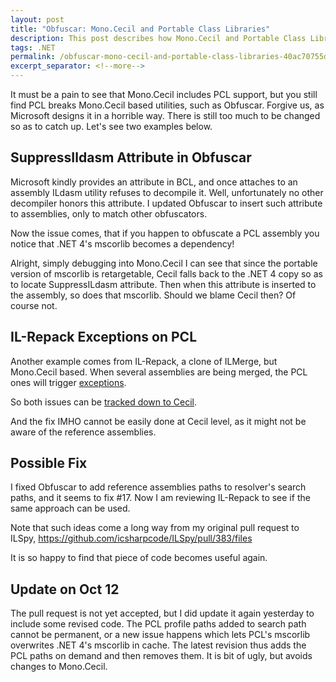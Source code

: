```yaml
---
layout: post
title: "Obfuscar: Mono.Cecil and Portable Class Libraries"
description: This post describes how Mono.Cecil and Portable Class Libraries are related.
tags: .NET
permalink: /obfuscar-mono-cecil-and-portable-class-libraries-40ac70755d50
excerpt_separator: <!--more-->
---
```

It must be a pain to see that Mono.Cecil includes PCL support, but you still find PCL breaks Mono.Cecil based utilities, such as Obfuscar. Forgive us, as Microsoft designs it in a horrible way. There is still too much to be changed so as to catch up. Let's see two examples below.
<!--more-->

## SuppressIldasm Attribute in Obfuscar

Microsoft kindly provides an attribute in BCL, and once attaches to an assembly ILdasm utility refuses to decompile it. Well, unfortunately no other decompiler honors this attribute. I updated Obfuscar to insert such attribute to assemblies, only to match other obfuscators.

Now the issue comes, that if you happen to obfuscate a PCL assembly you notice that .NET 4's mscorlib becomes a dependency!

Alright, simply debugging into Mono.Cecil I can see that since the portable version of mscorlib is retargetable, Cecil falls back to the .NET 4 copy so as to locate SuppressILdasm attribute. Then when this attribute is inserted to the assembly, so does that mscorlib. Should we blame Cecil then? Of course not.

## IL-Repack Exceptions on PCL

Another example comes from IL-Repack, a clone of ILMerge, but Mono.Cecil based. When several assemblies are being merged, the PCL ones will trigger [exceptions](https://github.com/gluck/il-repack/issues/58).

So both issues can be [tracked down to Cecil](https://github.com/jbevain/cecil/issues/152).

And the fix IMHO cannot be easily done at Cecil level, as it might not be aware of the reference assemblies.

## Possible Fix

I fixed Obfuscar to add reference assemblies paths to resolver's search paths, and it seems to fix #17. Now I am reviewing IL-Repack to see if the same approach can be used.

Note that such ideas come a long way from my original pull request to ILSpy, https://github.com/icsharpcode/ILSpy/pull/383/files

It is so happy to find that piece of code becomes useful again.

## Update on Oct 12

The pull request is not yet accepted, but I did update it again yesterday to include some revised code. The PCL profile paths added to search path cannot be permanent, or a new issue happens which lets PCL's mscorlib overwrites .NET 4's mscorlib in cache. The latest revision thus adds the PCL paths on demand and then removes them. It is bit of ugly, but avoids changes to Mono.Cecil.
